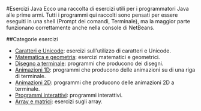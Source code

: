 #Esercizi Java
Ecco una raccolta di esercizi utili per i programmatori Java alle prime armi. Tutti i programmi qui raccolti sono pensati per essere eseguiti in una shell (Prompt dei comandi, Terminale), ma la maggior parte funzionano correttamente anche nella console di NetBeans.

##Categorie esercizi

- [Caratteri e Unicode](char.md): esercizi sull'utilizzo di caratteri e Unicode.
- [Matematica e geometria](math.md): esercizi matematici e geometrici. 
- [Disegno a terminale](disegni.md): programmi che producono dei disegni.
- [Animazioni 1D](anim1D.md): programmi che producono delle animazioni su di una riga di terminale.
- [Animazioni 2D](anim2D.md): programmi che producono delle animazioni 2D a terminale.
- [Programmi interattivi](interactive.md): programmi interattivi.
- [Array e matrici](array.md): esercizi sugli array.



